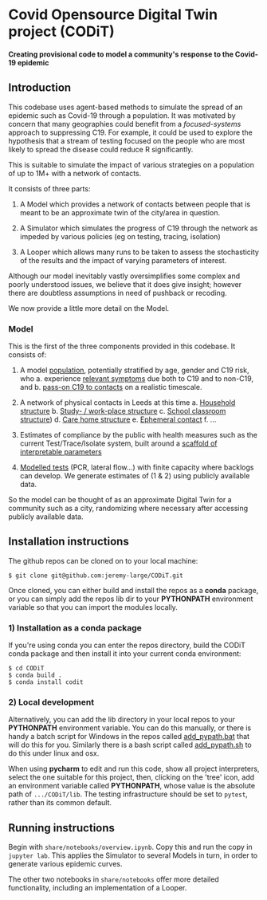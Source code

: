 #  Covid Opensource Digital Twin project (CODiT)

#### Creating provisional code to model a community's response to the Covid-19 epidemic

## Introduction

This codebase uses agent-based methods to simulate the spread of an epidemic such as Covid-19 through a population.
It was motivated by concern that many geographies could benefit from a _focused-systems_ approach to suppressing C19. 
For example, it could be used to explore the hypothesis that a stream of testing focused on the people who are most likely 
to spread the disease could reduce R significantly. 

This is suitable to simulate the impact of various strategies on a population of up to 1M+ with a network of contacts.  

It consists of three parts:

1. A Model which provides a network of contacts between people that is meant to be an approximate twin of the city/area in question.

1. A Simulator which simulates the progress of C19 through the network as impeded by various policies (eg on testing, tracing, isolation)

1. A Looper which allows many runs to be taken to assess the stochasticity of the results and the impact of varying parameters of interest.


Although our model inevitably vastly oversimplifies some complex and poorly understood issues, 
we believe that it does give insight; however there are doubtless assumptions in need of pushback or recoding. 

We now provide a little more detail on the Model.

### Model
This is the first of the three components provided in this codebase. It consists of:

1.	A model [population](https://github.com/jeremy-large/CODiT/blob/master/lib/codit/population/networks/city.py#L13), 
potentially stratified by age, gender and C19 risk, who
a.	experience [relevant symptoms](https://github.com/jeremy-large/CODiT/blob/master/lib/codit/population/covid.py#L37) 
due both to C19 and to non-C19, and 
b.	[pass-on C19 to contacts](https://github.com/jeremy-large/CODiT/blob/master/lib/codit/population/person.py#L38) on a realistic timescale.

2.	A network of physical contacts in Leeds at this time
a.	[Household structure](https://github.com/jeremy-large/CODiT/blob/master/lib/codit/population/networks/city_config/typical_households.py#L8)
b.	[Study- / work-place structure](https://github.com/jeremy-large/CODiT/blob/master/lib/codit/population/networks/city.py#L123)
c.  [School classroom structure](https://github.com/jeremy-large/CODiT/blob/master/lib/codit/population/networks/city.py#L73))
d.  [Care home structure](https://github.com/jeremy-large/CODiT/blob/master/lib/codit/population/networks/city.py#L44)
e.	[Ephemeral contact](https://github.com/jeremy-large/CODiT/blob/master/lib/codit/population/networks/city.py#L22)
f.  ...

3.	Estimates of compliance by the public with health measures such as the current Test/Trace/Isolate system, 
built around a [scaffold of interpretable parameters](https://github.com/jeremy-large/CODiT/blob/master/lib/codit/config.py)

4.	[Modelled tests](https://github.com/jeremy-large/CODiT/blob/master/lib/codit/society/test.py) (PCR, lateral flow…) with finite capacity where backlogs can develop.
We generate estimates of (1 & 2) using publicly available data. 

So the model can be thought of as an approximate Digital Twin for a community such as a city, 
randomizing where necessary after accessing publicly available data. 

## Installation instructions

The github repos can be cloned on to your local machine:
```
$ git clone git@github.com:jeremy-large/CODiT.git
```
Once cloned, you can either build and install the repos as a **conda** package, or you can simply add the repos lib dir to 
your **PYTHONPATH** environment variable so that you can import the modules locally.

### 1) Installation as a conda package

If you're using conda you can enter the repos directory, build the CODiT conda package and then install it into your current conda environment:
```
$ cd CODiT
$ conda build .
$ conda install codit
```

### 2) Local development

Alternatively, you can add the lib directory in your local repos to your **PYTHONPATH** environment variable.  You can do this 
manually, or there is handy a batch script for Windows in the repos called 
[add_pypath.bat](https://github.com/jeremy-large/CODiT/blob/master/add_pypath.bat) that will do this for you.
Similarly there is a bash script called 
[add_pypath.sh](https://github.com/jeremy-large/CODiT/blob/master/add_pypath.sh) to do this under linux and osx.

When using **pycharm** to edit and run this code, show all project interpreters, select the one suitable for this project, 
then, clicking on the 'tree' icon, add an environment variable called **PYTHONPATH**,  whose value is the absolute path 
of `.../CODiT/lib`. The testing infrastructure should be set to `pytest`, rather than its common default.

## Running instructions

Begin with `share/notebooks/overview.ipynb`. Copy this and run the copy in `jupyter lab`.
This applies the Simulator to several Models in turn, in order to generate various epidemic curves.

The other two notebooks in `share/notebooks` offer more detailed functionality, 
including an implementation of a Looper.
